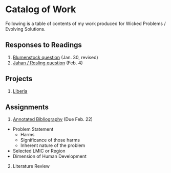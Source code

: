 # Catalog of Work

Following is a table of contents of my work produced for Wicked Problems / Evolving Solutions.

## Responses to Readings

1.  [Blumenstock question](https://wicked-problems.github.io/workshop/blumenstock) (Jan. 30, revised)
2.  [Jahan / Rosling question](https://wicked-problems.github.io/workshop/jahan_rosling) (Feb. 4)

## Projects 

1.  [Liberia](https://wicked-problems.github.io/workshop/project1)

## Assignments

1.  [Annotated Bibliography](https://wicked-problems.github.io/workshop/assignment_1) (Due Feb. 22)
  - Problem Statement
    - Harms
    - Significance of those harms
    - Inherent nature of the problem
  - Selected LMIC or Region
  - Dimension of Human Development
  
2.  Literature Review
